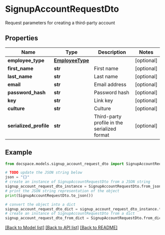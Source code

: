 # SignupAccountRequestDto

Request parameters for creating a third-party account

## Properties

Name | Type | Description | Notes
------------ | ------------- | ------------- | -------------
**employee_type** | [**EmployeeType**](EmployeeType.md) |  | [optional] 
**first_name** | **str** | First name | [optional] 
**last_name** | **str** | Last name | [optional] 
**email** | **str** | Email address | [optional] 
**password_hash** | **str** | Password hash | [optional] 
**key** | **str** | Link key | [optional] 
**culture** | **str** | Culture | [optional] 
**serialized_profile** | **str** | Third-party profile in the serialized format | [optional] 

## Example

```python
from docspace.models.signup_account_request_dto import SignupAccountRequestDto

# TODO update the JSON string below
json = "{}"
# create an instance of SignupAccountRequestDto from a JSON string
signup_account_request_dto_instance = SignupAccountRequestDto.from_json(json)
# print the JSON string representation of the object
print(SignupAccountRequestDto.to_json())

# convert the object into a dict
signup_account_request_dto_dict = signup_account_request_dto_instance.to_dict()
# create an instance of SignupAccountRequestDto from a dict
signup_account_request_dto_from_dict = SignupAccountRequestDto.from_dict(signup_account_request_dto_dict)
```
[[Back to Model list]](../README.md#documentation-for-models) [[Back to API list]](../README.md#documentation-for-api-endpoints) [[Back to README]](../README.md)


